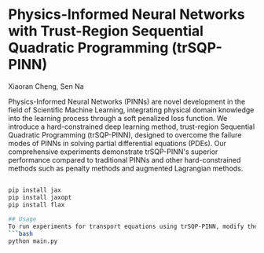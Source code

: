 # Physics-Informed Neural Networks with Trust-Region Sequential Quadratic Programming (trSQP-PINN)
Xiaoran Cheng, Sen Na

Physics-Informed Neural Networks (PINNs) are novel development in the field of Scientific Machine Learning, integrating physical domain knowledge into the learning process through a soft penalized loss function. We introduce a hard-constrained deep learning method, trust-region Sequential Quadratic Programming (trSQP-PINN), designed to overcome the failure modes of PINNs in solving partial differential equations (PDEs). Our comprehensive experiments demonstrate trSQP-PINN's superior performance compared to traditional PINNs and other hard-constrained methods such as penalty methods and augmented Lagrangian methods.


## 
```bash
pip install jax
pip install jaxopt
pip install flax

## Usage
To run experiments for transport equations using trSQP-PINN, modify the "system" parameter in `main.py` as needed. Execute the following command to start the experiments:
```bash
python main.py
